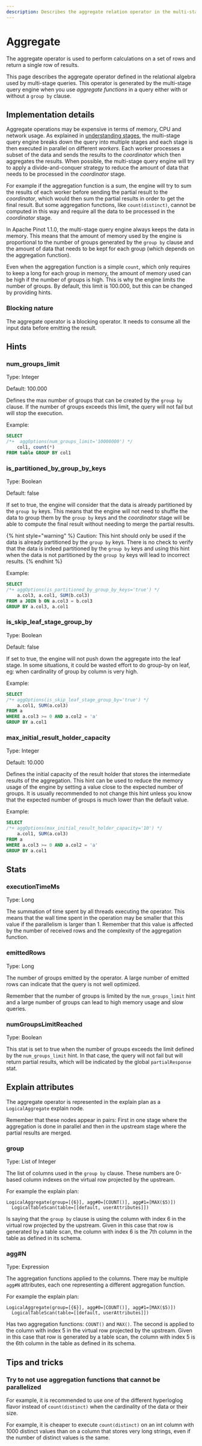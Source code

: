 ```yaml
---
description: Describes the aggregate relation operator in the multi-stage query engine.
---
```


# Aggregate

The aggregate operator is used to perform calculations on a set of rows and return a single row of results.

This page describes the aggregate operator defined in the relational algebra used by multi-stage queries. This operator is generated by the multi-stage query engine when you use _aggregate functions_ in a query either with or without a `group by` clause.

## Implementation details

Aggregate operations may be expensive in terms of memory, CPU and network usage. As explained in [understanding stages](../understanding-stages.md), the multi-stage query engine breaks down the query into multiple stages and each stage is then executed in parallel on different _workers_. Each worker processes a subset of the data and sends the results to the _coordinator_ which then aggregates the results. When possible, the multi-stage query engine will try to apply a divide-and-conquer strategy to reduce the amount of data that needs to be processed in the _coordinator_ stage.

For example if the aggregation function is a sum, the engine will try to sum the results of each worker before sending the partial result to the _coordinator_, which would then sum the partial results in order to get the final result. But some aggregation functions, like `count(distinct)`, cannot be computed in this way and require all the data to be processed in the _coordinator_ stage.

In Apache Pinot 1.1.0, the multi-stage query engine always keeps the data in memory. This means that the amount of memory used by the engine is proportional to the number of groups generated by the `group by` clause and the amount of data that needs to be kept for each group (which depends on the aggregation function).

Even when the aggregation function is a simple `count`, which only requires to keep a long for each group in memory, the amount of memory used can be high if the number of groups is high. This is why the engine limits the number of groups. By default, this limit is 100.000, but this can be changed by providing hints.

### Blocking nature

The aggregate operator is a blocking operator. It needs to consume all the input data before emitting the result.

## Hints

### num\_groups\_limit

Type: Integer

Default: 100.000

Defines the max number of groups that can be created by the `group by` clause. If the number of groups exceeds this limit, the query will not fail but will stop the execution.

Example:

```sql
SELECT
/*+  aggOptions(num_groups_limit='10000000') */
    col1, count(*)
FROM table GROUP BY col1
```

### is\_partitioned\_by\_group\_by\_keys

Type: Boolean

Default: false

If set to true, the engine will consider that the data is already partitioned by the `group by` keys. This means that the engine will not need to shuffle the data to group them by the `group by` keys and the _coordinator_ stage will be able to compute the final result without needing to merge the partial results.

{% hint style="warning" %}
Caution: This hint should only be used if the data is already partitioned by the `group by` keys. There is no check to verify that the data is indeed partitioned by the `group by` keys and using this hint when the data is not partitioned by the `group by` keys will lead to incorrect results.
{% endhint %}

Example:

```sql
SELECT 
/*+ aggOptions(is_partitioned_by_group_by_keys='true') */
    a.col3, a.col1, SUM(b.col3)
FROM a JOIN b ON a.col3 = b.col3 
GROUP BY a.col3, a.col1
```

### is\_skip\_leaf\_stage\_group\_by

Type: Boolean

Default: false

If set to true, the engine will not push down the aggregate into the leaf stage. In some situations, it could be wasted effort to do group-by on leaf, eg: when cardinality of group by column is very high.

Example:

```sql
SELECT 
/*+ aggOptions(is_skip_leaf_stage_group_by='true') */ 
    a.col1, SUM(a.col3) 
FROM a
WHERE a.col3 >= 0 AND a.col2 = 'a' 
GROUP BY a.col1
```

### max\_initial\_result\_holder\_capacity

Type: Integer

Default: 10.000

Defines the initial capacity of the result holder that stores the intermediate results of the aggregation. This hint can be used to reduce the memory usage of the engine by setting a value close to the expected number of groups. It is usually recommended to not change this hint unless you know that the expected number of groups is much lower than the default value.

Example:

```sql
SELECT 
/*+ aggOptions(max_initial_result_holder_capacity='10') */ 
    a.col1, SUM(a.col3) 
FROM a
WHERE a.col3 >= 0 AND a.col2 = 'a' 
GROUP BY a.col1
```

## Stats

### executionTimeMs

Type: Long

The summation of time spent by all threads executing the operator. This means that the wall time spent in the operation may be smaller that this value if the parallelism is larger than 1. Remember that this value is affected by the number of received rows and the complexity of the aggregation function.

### emittedRows

Type: Long

The number of groups emitted by the operator. A large number of emitted rows can indicate that the query is not well optimized.

Remember that the number of groups is limited by the `num_groups_limit` hint and a large number of groups can lead to high memory usage and slow queries.

### numGroupsLimitReached

Type: Boolean

This stat is set to true when the number of groups exceeds the limit defined by the `num_groups_limit` hint. In that case, the query will not fail but will return partial results, which will be indicated by the global `partialResponse` stat.

## Explain attributes

The aggregate operator is represented in the explain plan as a `LogicalAggregate` explain node.

Remember that these nodes appear in pairs: First in one stage where the aggregation is done in parallel and then in the upstream stage where the partial results are merged.

### group

Type: List of Integer

The list of columns used in the `group by` clause. These numbers are 0-based column indexes on the virtual row projected by the upstream.

For example the explain plan:

```
LogicalAggregate(group=[{6}], agg#0=[COUNT()], agg#1=[MAX($5)])
  LogicalTableScan(table=[[default, userAttributes]])
```

Is saying that the `group by` clause is using the column with index 6 in the virtual row projected by the upstream. Given in this case that row is generated by a table scan, the column with index 6 is the 7th column in the table as defined in its schema.

### agg#N

Type: Expression

The aggregation functions applied to the columns. There may be multiple `agg#N` attributes, each one representing a different aggregation function.

For example the explain plan:

```
LogicalAggregate(group=[{6}], agg#0=[COUNT()], agg#1=[MAX($5)])
  LogicalTableScan(table=[[default, userAttributes]])
```

Has two aggregation functions: `COUNT()` and `MAX()`. The second is applied to the column with index 5 in the virtual row projected by the upstream. Given in this case that row is generated by a table scan, the column with index 5 is the 6th column in the table as defined in its schema.

## Tips and tricks

### Try to not use aggregation functions that cannot be parallelized

For example, it is recommended to use one of the different hyperloglog flavor instead of `count(distinct)` when the cardinality of the data or their size.

For example, it is cheaper to execute `count(distinct)` on an int column with 1000 distinct values than on a column that stores very long strings, even if the number of distinct values is the same.

